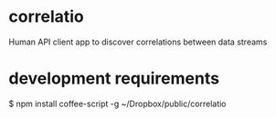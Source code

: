 correlatio
==========

Human API client app to discover correlations between data streams


development requirements
========================

$ npm install coffee-script -g
~/Dropbox/public/correlatio